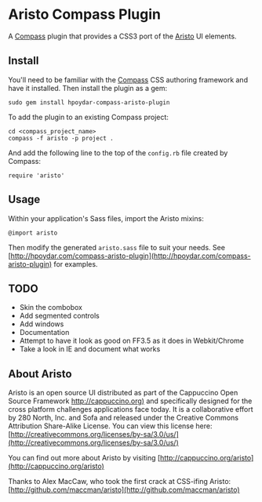 # Aristo Compass Plugin

A [Compass](http://compass-style.org/) plugin that provides a CSS3 port of the [Aristo](http://github.com/280north/aristo) UI elements.

## Install

You'll need to be familiar with the [Compass](http://compass-style.org/) CSS authoring framework and have it installed.  Then install the plugin as a gem:

    sudo gem install hpoydar-compass-aristo-plugin
    
To add the plugin to an existing Compass project:

    cd <compass_project_name>
    compass -f aristo -p project .

And add the following line to the top of the `config.rb` file created by Compass:

    require 'aristo'

## Usage

Within your application's Sass files, import the Aristo mixins:

    @import aristo

Then modify the generated `aristo.sass` file to suit your needs. See [http://hpoydar.com/compass-aristo-plugin](http://hpoydar.com/compass-aristo-plugin) for examples.

## TODO

* Skin the combobox
* Add segmented controls
* Add windows
* Documentation
* Attempt to have it look as good on FF3.5 as it does in Webkit/Chrome
* Take a look in IE and document what works

## About Aristo

Aristo is an open source UI distributed as part of the Cappuccino Open Source Framework [http://cappuccino.org)](http://cappuccino.org)
and specifically designed for the cross platform challenges applications face today. It is a collaborative 
effort by 280 North, Inc. and Sofa and released under the Creative Commons Attribution Share-Alike License.
You can view this license here: [http://creativecommons.org/licenses/by-sa/3.0/us/](http://creativecommons.org/licenses/by-sa/3.0/us/)

You can find out more about Aristo by visiting [http://cappuccino.org/aristo](http://cappuccino.org/aristo)

Thanks to Alex MacCaw, who took the first crack at CSS-ifing Aristo: [http://github.com/maccman/aristo](http://github.com/maccman/aristo)